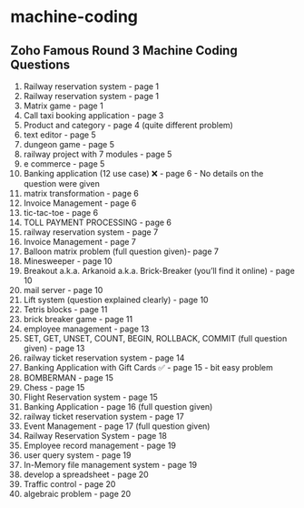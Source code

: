 # machine-coding

## Zoho Famous Round 3 Machine Coding Questions

1. Railway reservation system - page 1
2. Railway reservation system - page 1
3. Matrix game - page 1
4. Call taxi booking application - page 3
5. Product and category - page 4 (quite different problem)
6. text editor - page 5
7. dungeon game - page 5
8. railway project with 7 modules - page 5
9. e commerce - page 5
10. Banking application (12 use case) ❌ - page 6 - No details on the question were given
11. matrix transformation - page 6
12. Invoice Management - page 6
13. tic-tac-toe - page 6
14. TOLL PAYMENT PROCESSING - page 6
15. railway reservation system - page 7
16. Invoice Management - page 7
17. Balloon matrix problem (full question given)- page 7
18. Minesweeper - page 10
19. Breakout a.k.a. Arkanoid a.k.a. Brick-Breaker (you’ll find it online) - page 10
20. mail server - page 10
21. Lift system (question explained clearly) - page 10
22. Tetris blocks - page 11
23. brick breaker game - page 11
24. employee management - page 13
25. SET, GET, UNSET, COUNT, BEGIN, ROLLBACK, COMMIT (full question given) - page 13
26. railway ticket reservation system - page 14
27. Banking Application with Gift Cards ✅ - page 15 - bit easy problem
28. BOMBERMAN - page 15
29. Chess - page 15
30. Flight Reservation system - page 15
31. Banking Application - page 16 (full question given)
32. railway ticket reservation system - page 17
33. Event Management - page 17 (full question given)
34. Railway Reservation System - page 18
35. Employee record management - page 19
36. user query system - page 19
37. In-Memory file management system - page 19
38. develop a spreadsheet - page 20
39. Traffic control - page 20
40. algebraic problem - page 20
